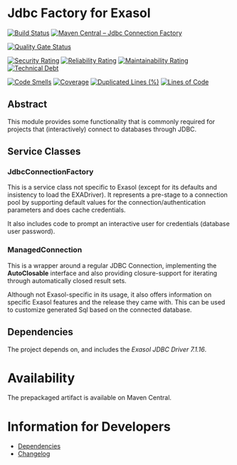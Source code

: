 # Jdbc Factory for Exasol

[![Build Status](https://github.com/exasol/exasol-jdbc-connection-factory/actions/workflows/ci-build.yml/badge.svg)](https://github.com/exasol/exasol-jdbc-connection-factory/actions/workflows/ci-build.yml)
[![Maven Central – Jdbc Connection Factory](https://img.shields.io/maven-central/v/com.exasol/exasol-jdbc-connection-factory)](https://search.maven.org/artifact/com.exasol/exasol-jdbc-connection-factory)

[![Quality Gate Status](https://sonarcloud.io/api/project_badges/measure?project=com.exasol%3Aexasol-jdbc-connection-factory&metric=alert_status)](https://sonarcloud.io/dashboard?id=com.exasol%3Aexasol-jdbc-connection-factory)

[![Security Rating](https://sonarcloud.io/api/project_badges/measure?project=com.exasol%3Aexasol-jdbc-connection-factory&metric=security_rating)](https://sonarcloud.io/dashboard?id=com.exasol%3Aexasol-jdbc-connection-factory)
[![Reliability Rating](https://sonarcloud.io/api/project_badges/measure?project=com.exasol%3Aexasol-jdbc-connection-factory&metric=reliability_rating)](https://sonarcloud.io/dashboard?id=com.exasol%3Aexasol-jdbc-connection-factory)
[![Maintainability Rating](https://sonarcloud.io/api/project_badges/measure?project=com.exasol%3Aexasol-jdbc-connection-factory&metric=sqale_rating)](https://sonarcloud.io/dashboard?id=com.exasol%3Aexasol-jdbc-connection-factory)
[![Technical Debt](https://sonarcloud.io/api/project_badges/measure?project=com.exasol%3Aexasol-jdbc-connection-factory&metric=sqale_index)](https://sonarcloud.io/dashboard?id=com.exasol%3Aexasol-jdbc-connection-factory)

[![Code Smells](https://sonarcloud.io/api/project_badges/measure?project=com.exasol%3Aexasol-jdbc-connection-factory&metric=code_smells)](https://sonarcloud.io/dashboard?id=com.exasol%3Aexasol-jdbc-connection-factory)
[![Coverage](https://sonarcloud.io/api/project_badges/measure?project=com.exasol%3Aexasol-jdbc-connection-factory&metric=coverage)](https://sonarcloud.io/dashboard?id=com.exasol%3Aexasol-jdbc-connection-factory)
[![Duplicated Lines (%)](https://sonarcloud.io/api/project_badges/measure?project=com.exasol%3Aexasol-jdbc-connection-factory&metric=duplicated_lines_density)](https://sonarcloud.io/dashboard?id=com.exasol%3Aexasol-jdbc-connection-factory)
[![Lines of Code](https://sonarcloud.io/api/project_badges/measure?project=com.exasol%3Aexasol-jdbc-connection-factory&metric=ncloc)](https://sonarcloud.io/dashboard?id=com.exasol%3Aexasol-jdbc-connection-factory)

## Abstract
This module provides some functionality that is commonly required for projects that (interactively) connect to databases through JDBC.

## Service Classes

### JdbcConnectionFactory
This is a service class not specific to Exasol (except for its defaults and insistency to load the EXADriver).
It represents a pre-stage to a connection pool by supporting default values for the connection/authentication parameters and does cache credentials.

It also includes code to prompt an interactive user for credentials (database user password).

### ManagedConnection
This is a wrapper around a regular JDBC Connection, implementing the **AutoClosable** interface and also providing closure-support for iterating through automatically closed result sets.

Although not Exasol-specific in its usage, it also offers information on specific Exasol features and the release they came with. This can be used to customize generated Sql based on the connected database.

## Dependencies
The project depends on, and includes the *Exasol JDBC Driver 7.1.16*.

# Availability
The prepackaged artifact is available on Maven Central.

# Information for Developers

* [Dependencies](dependencies.md)
* [Changelog](doc/changes/changelog.md)
